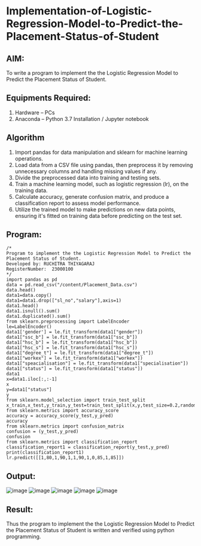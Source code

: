 # Implementation-of-Logistic-Regression-Model-to-Predict-the-Placement-Status-of-Student

## AIM:
To write a program to implement the the Logistic Regression Model to Predict the Placement Status of Student.

## Equipments Required:
1. Hardware – PCs
2. Anaconda – Python 3.7 Installation / Jupyter notebook

## Algorithm
1. Import pandas for data manipulation and sklearn for machine learning operations.
2. Load data from a CSV file using pandas, then preprocess it by removing unnecessary columns and handling missing values if any.
3. Divide the preprocessed data into training and testing sets.
4. Train a machine learning model, such as logistic regression (lr), on the training data.
5. Calculate accuracy, generate confusion matrix, and produce a classification report to assess model performance.
6. Utilize the trained model to make predictions on new data points, ensuring it's fitted on training data before predicting on the test set.

## Program:
```
/*
Program to implement the the Logistic Regression Model to Predict the Placement Status of Student.
Developed by: RUCHITRA THIYAGARAJ
RegisterNumber:  23000100
*/
import pandas as pd
data = pd.read_csv("/content/Placement_Data.csv")
data.head()
data1=data.copy()
data1=data1.drop(["sl_no","salary"],axis=1)
data1.head()
data1.isnull().sum()
data1.duplicated().sum()
from sklearn.preprocessing import LabelEncoder
le=LabelEncoder()
data1['gender'] = le.fit_transform(data1["gender"])
data1["ssc_b"] = le.fit_transform(data1["ssc_b"])
data1["hsc_b"] = le.fit_transform(data1["hsc_b"])
data1["hsc_s"] = le.fit_transform(data1["hsc_s"])
data1["degree_t"] = le.fit_transform(data1["degree_t"])
data1["workex"] = le.fit_transform(data1["workex"])
data1["speacialisation"] = le.fit_transform(data1["specialisation"])
data1["status"] = le.fit_transform(data1["status"])
data1
x=data1.iloc[:,:-1]
x
y=data1["status"]
y
from sklearn.model_selection import train_test_split
x_train,x_test,y_train,y_test=train_test_split(x,y,test_size=0.2,random_state=0)
from sklearn.metrics import accuracy_score
accuracy = accuracy_score(y_test,y_pred)
accuracy
from sklearn.metrics import confusion_matrix
confusion = (y_test,y_pred)
confusion
from sklearn.metrics import classification_report
classification_report1 = classification_report(y_test,y_pred)
print(classification_report1)
lr.predict([[1,80,1,90,1,1,90,1,0,85,1,85]])

```

## Output:
![image](https://github.com/RuchitraThiyagaraj/Implementation-of-Logistic-Regression-Model-to-Predict-the-Placement-Status-of-Student/assets/154776996/53cbb7f7-e603-492c-8b8a-876cea739552)
![image](https://github.com/RuchitraThiyagaraj/Implementation-of-Logistic-Regression-Model-to-Predict-the-Placement-Status-of-Student/assets/154776996/6ec7ceec-2955-485b-b548-acd284ebc41f)
![image](https://github.com/RuchitraThiyagaraj/Implementation-of-Logistic-Regression-Model-to-Predict-the-Placement-Status-of-Student/assets/154776996/07a538f9-fde4-446b-a702-54dfd6d13b26)
![image](https://github.com/RuchitraThiyagaraj/Implementation-of-Logistic-Regression-Model-to-Predict-the-Placement-Status-of-Student/assets/154776996/761b8217-be7a-480c-b9fb-3456e32ca79e)
![image](https://github.com/RuchitraThiyagaraj/Implementation-of-Logistic-Regression-Model-to-Predict-the-Placement-Status-of-Student/assets/154776996/e7e59cd2-3e1f-4267-92f4-ff631d7995cc)


## Result:
Thus the program to implement the the Logistic Regression Model to Predict the Placement Status of Student is written and verified using python programming.

